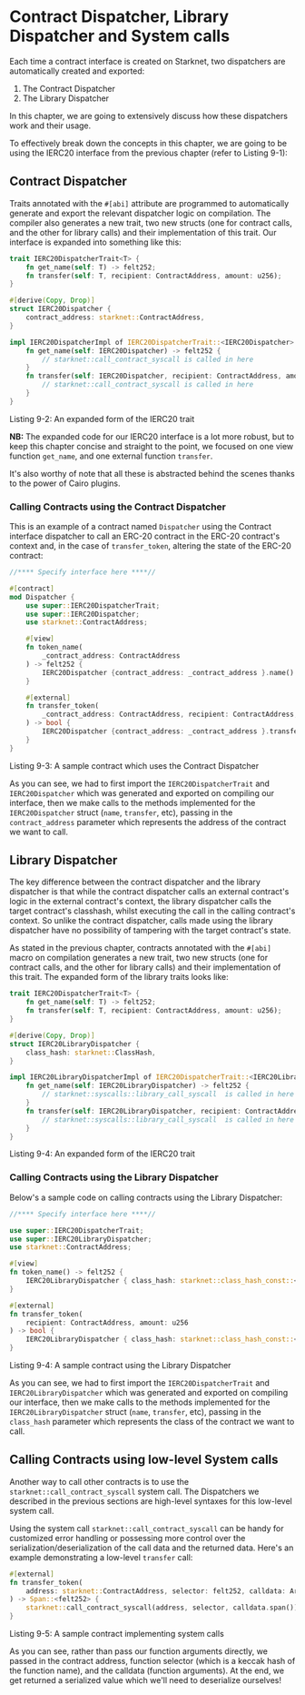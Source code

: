 # Contract Dispatcher, Library Dispatcher and System calls

Each time a contract interface is created on Starknet, two dispatchers are automatically created and exported:
1. The Contract Dispatcher
2. The Library Dispatcher

In this chapter, we are going to extensively discuss how these dispatchers work and their usage.

To effectively break down the concepts in this chapter, we are going to be using the IERC20 interface from the previous chapter (refer to Listing 9-1):

## Contract Dispatcher
Traits annotated with the `#[abi]` attribute are programmed to automatically generate and export the relevant dispatcher logic on compilation. The compiler also generates a new trait, two new structs (one for contract calls, and the other for library calls) and their implementation of this trait. Our interface is expanded into something like this:

```rust
trait IERC20DispatcherTrait<T> {
    fn get_name(self: T) -> felt252;
    fn transfer(self: T, recipient: ContractAddress, amount: u256);
}

#[derive(Copy, Drop)]
struct IERC20Dispatcher {
    contract_address: starknet::ContractAddress,
}

impl IERC20DispatcherImpl of IERC20DispatcherTrait::<IERC20Dispatcher> {
    fn get_name(self: IERC20Dispatcher) -> felt252 {
        // starknet::call_contract_syscall is called in here
    }
    fn transfer(self: IERC20Dispatcher, recipient: ContractAddress, amount: u256) {
        // starknet::call_contract_syscall is called in here
    }
}
```
<span class="caption">Listing 9-2: An expanded form of the IERC20 trait</span>

**NB:** The expanded code for our IERC20 interface is a lot more robust, but to keep this chapter concise and straight to the point, we focused on one view function `get_name`, and one external function `transfer`.

It's also worthy of note that all these is abstracted behind the scenes thanks to the power of Cairo plugins.

### Calling Contracts using the Contract Dispatcher
This is an example of a contract named `Dispatcher` using the Contract interface dispatcher to call an ERC-20 contract in the ERC-20 contract's context and, in the case of `transfer_token`, altering the state of the ERC-20 contract:

```rust
//**** Specify interface here ****//

#[contract]
mod Dispatcher {
    use super::IERC20DispatcherTrait;
    use super::IERC20Dispatcher;
    use starknet::ContractAddress;

    #[view]
    fn token_name(
        _contract_address: ContractAddress
    ) -> felt252 {
        IERC20Dispatcher {contract_address: _contract_address }.name()
    } 

    #[external]
    fn transfer_token(
        _contract_address: ContractAddress, recipient: ContractAddress, amount: u256
    ) -> bool {
        IERC20Dispatcher {contract_address: _contract_address }.transfer(recipient, amount)
    } 
}
```
<span class="caption">Listing 9-3: A sample contract which uses the Contract Dispatcher</span>

As you can see, we had to first import the `IERC20DispatcherTrait` and `IERC20Dispatcher` which was generated and exported on compiling our interface, then we make calls to the methods implemented for the `IERC20Dispatcher` struct (`name`, `transfer`, etc), passing in the `contract_address` parameter which represents the address of the contract we want to call.

## Library Dispatcher
The key difference between the contract dispatcher and the library dispatcher is that while the contract dispatcher calls an external contract's logic in the external contract's context, the library dispatcher calls the target contract's classhash, whilst executing the call in the calling contract's context. 
So unlike the contract dispatcher, calls made using the library dispatcher have no possibility of tampering with the target contract's state.

As stated in the previous chapter, contracts annotated with the `#[abi]` macro on compilation generates a new trait, two new structs (one for contract calls, and the other for library calls) and their implementation of this trait. The expanded form of the library traits looks like:

```rust
trait IERC20DispatcherTrait<T> {
    fn get_name(self: T) -> felt252;
    fn transfer(self: T, recipient: ContractAddress, amount: u256);
}

#[derive(Copy, Drop)]
struct IERC20LibraryDispatcher {
    class_hash: starknet::ClassHash,
}

impl IERC20LibraryDispatcherImpl of IERC20DispatcherTrait::<IERC20LibraryDispatcher> {
    fn get_name(self: IERC20LibraryDispatcher) -> felt252 {
        // starknet::syscalls::library_call_syscall  is called in here
    }
    fn transfer(self: IERC20LibraryDispatcher, recipient: ContractAddress, amount: u256) {
        // starknet::syscalls::library_call_syscall  is called in here
    }
}
```
<span class="caption">Listing 9-4: An expanded form of the IERC20 trait</span>

### Calling Contracts using the Library Dispatcher
Below's a sample code on calling contracts using the Library Dispatcher:

```rust
//**** Specify interface here ****//

use super::IERC20DispatcherTrait;
use super::IERC20LibraryDispatcher;
use starknet::ContractAddress;

#[view]
fn token_name() -> felt252 {
    IERC20LibraryDispatcher { class_hash: starknet::class_hash_const::<0x1234>() }.name()
} 

#[external]
fn transfer_token(
    recipient: ContractAddress, amount: u256
) -> bool {
    IERC20LibraryDispatcher { class_hash: starknet::class_hash_const::<0x1234>() }.transfer(recipient, amount)
} 
```
<span class="caption">Listing 9-4: A sample contract using the Library Dispatcher</span>

As you can see, we had to first import the `IERC20DispatcherTrait` and `IERC20LibraryDispatcher` which was generated and exported on compiling our interface, then we make calls to the methods implemented for the `IERC20LibraryDispatcher` struct (`name`, `transfer`, etc), passing in the `class_hash` parameter which represents the class of the contract we want to call.

## Calling Contracts using low-level System calls
Another way to call other contracts is to use the `starknet::call_contract_syscall` system call. The Dispatchers we described in the previous sections are high-level syntaxes for this low-level system call.

Using the system call `starknet::call_contract_syscall` can be handy for customized error handling or possessing more control over the serialization/deserialization of the call data and the returned data. Here's an example demonstrating a low-level `transfer` call:

```rust
#[external]
fn transfer_token(
    address: starknet::ContractAddress, selector: felt252, calldata: Array<felt252>
) -> Span::<felt252> {
    starknet::call_contract_syscall(address, selector, calldata.span()).unwrap_syscall()
} 
```

<span class="caption">Listing 9-5: A sample contract implementing system calls</span>

As you can see, rather than pass our function arguments directly, we passed in the contract address, function selector (which is a keccak hash of the function name), and the calldata (function arguments). At the end, we get returned a serialized value which we'll need to deserialize ourselves!